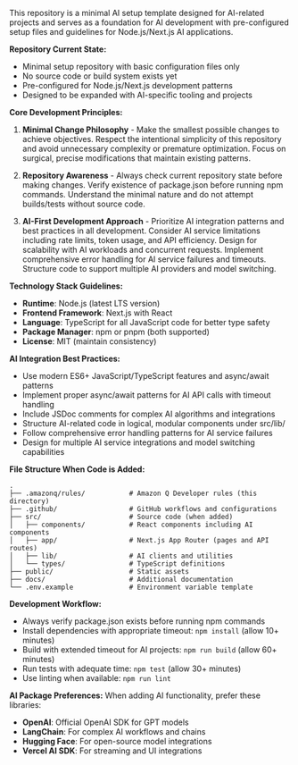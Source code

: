 This repository is a minimal AI setup template designed for AI-related projects and serves as a foundation for AI development with pre-configured setup files and guidelines for Node.js/Next.js AI applications.

**Repository Current State:**
- Minimal setup repository with basic configuration files only
- No source code or build system exists yet
- Pre-configured for Node.js/Next.js development patterns
- Designed to be expanded with AI-specific tooling and projects

**Core Development Principles:**

1. **Minimal Change Philosophy** - Make the smallest possible changes to achieve objectives. Respect the intentional simplicity of this repository and avoid unnecessary complexity or premature optimization. Focus on surgical, precise modifications that maintain existing patterns.

2. **Repository Awareness** - Always check current repository state before making changes. Verify existence of package.json before running npm commands. Understand the minimal nature and do not attempt builds/tests without source code.

3. **AI-First Development Approach** - Prioritize AI integration patterns and best practices in all development. Consider AI service limitations including rate limits, token usage, and API efficiency. Design for scalability with AI workloads and concurrent requests. Implement comprehensive error handling for AI service failures and timeouts. Structure code to support multiple AI providers and model switching.

**Technology Stack Guidelines:**
- **Runtime**: Node.js (latest LTS version)
- **Frontend Framework**: Next.js with React
- **Language**: TypeScript for all JavaScript code for better type safety
- **Package Manager**: npm or pnpm (both supported)
- **License**: MIT (maintain consistency)

**AI Integration Best Practices:**
- Use modern ES6+ JavaScript/TypeScript features and async/await patterns
- Implement proper async/await patterns for AI API calls with timeout handling
- Include JSDoc comments for complex AI algorithms and integrations
- Structure AI-related code in logical, modular components under src/lib/
- Follow comprehensive error handling patterns for AI service failures
- Design for multiple AI service integrations and model switching capabilities

**File Structure When Code is Added:**
```
.
├── .amazonq/rules/           # Amazon Q Developer rules (this directory)
├── .github/                  # GitHub workflows and configurations
├── src/                      # Source code (when added)
│   ├── components/           # React components including AI components
│   ├── app/                  # Next.js App Router (pages and API routes)
│   ├── lib/                  # AI clients and utilities
│   └── types/                # TypeScript definitions
├── public/                   # Static assets
├── docs/                     # Additional documentation
└── .env.example              # Environment variable template
```

**Development Workflow:**
- Always verify package.json exists before running npm commands
- Install dependencies with appropriate timeout: `npm install` (allow 10+ minutes)
- Build with extended timeout for AI projects: `npm run build` (allow 60+ minutes)
- Run tests with adequate time: `npm test` (allow 30+ minutes)
- Use linting when available: `npm run lint`

**AI Package Preferences:**
When adding AI functionality, prefer these libraries:
- **OpenAI**: Official OpenAI SDK for GPT models
- **LangChain**: For complex AI workflows and chains
- **Hugging Face**: For open-source model integrations
- **Vercel AI SDK**: For streaming and UI integrations